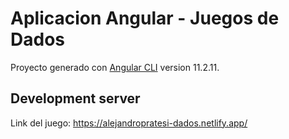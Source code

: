 # Aplicacion Angular - Juegos de Dados

Proyecto generado con [Angular CLI](https://github.com/angular/angular-cli) version 11.2.11.

## Development server
Link del juego: 
https://alejandropratesi-dados.netlify.app/
